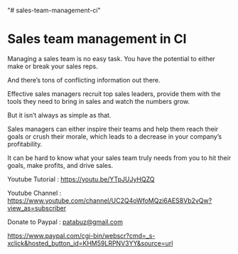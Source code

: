 "# sales-team-management-ci" 



Sales team management in CI
===========================
Managing a sales team is no easy task. You have the potential to either make or break your sales reps.

And there’s tons of conflicting information out there.

Effective sales managers recruit top sales leaders, provide them with the tools they need to bring in sales and watch the numbers grow.

But it isn’t always as simple as that.

Sales managers can either inspire their teams and help them reach their goals or crush their morale, which leads to a decrease in your company’s profitability.

It can be hard to know what your sales team truly needs from you to hit their goals, make profits, and drive sales.



Youtube Tutorial : https://youtu.be/YTpJUJyHQZQ

Youtube Channel : https://www.youtube.com/channel/UC2Q4oWfoMQzi6AES8Vb2vQw?view_as=subscriber

Donate to Paypal : patabuz@gmail.com

https://www.paypal.com/cgi-bin/webscr?cmd=_s-xclick&hosted_button_id=KHM59LRPNV3YY&source=url

